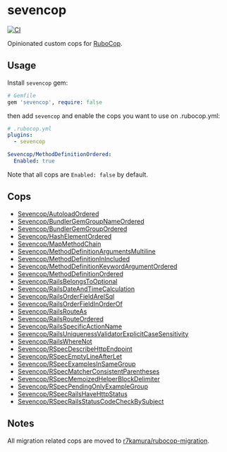 # sevencop

[![CI](https://github.com/r7kamura/sevencop/actions/workflows/ci.yml/badge.svg)](https://github.com/r7kamura/sevencop/actions/workflows/ci.yml)

Opinionated custom cops for [RuboCop](https://github.com/rubocop/rubocop).

## Usage

Install `sevencop` gem:

```ruby
# Gemfile
gem 'sevencop', require: false
```

then add `sevencop` and enable the cops you want to use on .rubocop.yml:

```yaml
# .rubocop.yml
plugins:
  - sevencop

Sevencop/MethodDefinitionOrdered:
  Enabled: true
```

Note that all cops are `Enabled: false` by default.

## Cops

- [Sevencop/AutoloadOrdered](lib/rubocop/cop/sevencop/autoload_ordered.rb)
- [Sevencop/BundlerGemGroupNameOrdered](lib/rubocop/cop/sevencop/bundler_gem_group_name_ordered.rb)
- [Sevencop/BundlerGemGroupOrdered](lib/rubocop/cop/sevencop/bundler_gem_group_ordered.rb)
- [Sevencop/HashElementOrdered](lib/rubocop/cop/sevencop/hash_element_ordered.rb)
- [Sevencop/MapMethodChain](lib/rubocop/cop/sevencop/map_method_chain.rb)
- [Sevencop/MethodDefinitionArgumentsMultiline](lib/rubocop/cop/sevencop/method_definition_arguments_multiline.rb)
- [Sevencop/MethodDefinitionInIncluded](lib/rubocop/cop/sevencop/method_definition_in_included.rb)
- [Sevencop/MethodDefinitionKeywordArgumentOrdered](lib/rubocop/cop/sevencop/method_definition_keyword_argument_ordered.rb)
- [Sevencop/MethodDefinitionOrdered](lib/rubocop/cop/sevencop/method_definition_ordered.rb)
- [Sevencop/RailsBelongsToOptional](lib/rubocop/cop/sevencop/rails_belongs_to_optional.rb)
- [Sevencop/RailsDateAndTimeCalculation](lib/rubocop/cop/sevencop/rails_date_and_time_calculation.rb)
- [Sevencop/RailsOrderFieldArelSql](lib/rubocop/cop/sevencop/rails_order_field_arel_sql.rb)
- [Sevencop/RailsOrderFieldInOrderOf](lib/rubocop/cop/sevencop/rails_order_field_in_order_of.rb)
- [Sevencop/RailsRouteAs](lib/rubocop/cop/sevencop/rails_route_as.rb)
- [Sevencop/RailsRouteOrdered](lib/rubocop/cop/sevencop/rails_route_ordered.rb)
- [Sevencop/RailsSpecificActionName](lib/rubocop/cop/sevencop/rails_specific_action_name.rb)
- [Sevencop/RailsUniquenessValidatorExplicitCaseSensitivity](lib/rubocop/cop/sevencop/rails_uniqueness_validator_explicit_case_sensitivity.rb)
- [Sevencop/RailsWhereNot](lib/rubocop/cop/sevencop/rails_where_not.rb)
- [Sevencop/RSpecDescribeHttpEndpoint](lib/rubocop/cop/sevencop/rspec_describe_http_endpoint.rb)
- [Sevencop/RSpecEmptyLineAfterLet](lib/rubocop/cop/sevencop/rspec_empty_line_after_let.rb)
- [Sevencop/RSpecExamplesInSameGroup](lib/rubocop/cop/sevencop/rspec_examples_in_same_group.rb)
- [Sevencop/RSpecMatcherConsistentParentheses](lib/rubocop/cop/sevencop/rspec_matcher_consistent_parentheses.rb)
- [Sevencop/RSpecMemoizedHelperBlockDelimiter](lib/rubocop/cop/sevencop/rspec_memoized_helper_block_delimiter.rb)
- [Sevencop/RSpecPendingOnlyExampleGroup](lib/rubocop/cop/sevencop/rspec_pending_only_example_group.rb)
- [Sevencop/RSpecRailsHaveHttpStatus](lib/rubocop/cop/sevencop/rspec_rails_have_http_status.rb)
- [Sevencop/RSpecRailsStatusCodeCheckBySubject](lib/rubocop/cop/sevencop/rspec_rails_status_code_check_by_subject.rb)

## Notes

All migration related cops are moved to [r7kamura/rubocop-migration](https://github.com/r7kamura/rubocop-migration).
